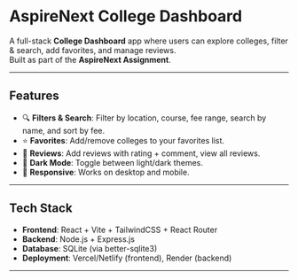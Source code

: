 #  AspireNext College Dashboard

A full-stack **College Dashboard** app where users can explore colleges, filter & search, add favorites, and manage reviews.  
Built as part of the **AspireNext Assignment**.

---

##  Features
- 🔍 **Filters & Search**: Filter by location, course, fee range, search by name, and sort by fee.  
- ⭐ **Favorites**: Add/remove colleges to your favorites list.  
- 📝 **Reviews**: Add reviews with rating + comment, view all reviews.  
- 🌙 **Dark Mode**: Toggle between light/dark themes.  
- 📱 **Responsive**: Works on desktop and mobile.  

---

## Tech Stack
- **Frontend**: React + Vite + TailwindCSS + React Router  
- **Backend**: Node.js + Express.js  
- **Database**: SQLite (via better-sqlite3)  
- **Deployment**: Vercel/Netlify (frontend), Render (backend)

---


